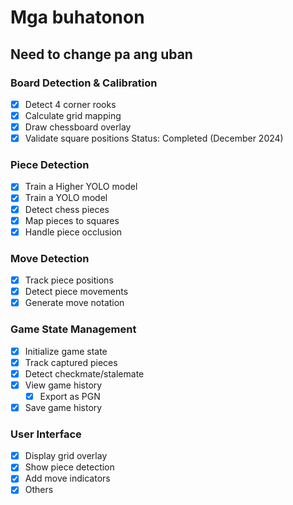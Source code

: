 # Mga buhatonon

## Need to change pa ang uban

### Board Detection & Calibration

- [x] Detect 4 corner rooks
- [x] Calculate grid mapping
- [x] Draw chessboard overlay
- [x] Validate square positions
      Status: Completed (December 2024)

### Piece Detection

- [x] Train a Higher YOLO model
- [x] Train a YOLO model
- [x] Detect chess pieces
- [x] Map pieces to squares
- [x] Handle piece occlusion

### Move Detection

- [x] Track piece positions
- [x] Detect piece movements
- [x] Generate move notation

### Game State Management

- [x] Initialize game state
- [x] Track captured pieces
- [x] Detect checkmate/stalemate
- [x] View game history
  - [x] Export as PGN
- [x] Save game history

### User Interface

- [x] Display grid overlay
- [x] Show piece detection
- [x] Add move indicators
- [x] Others
